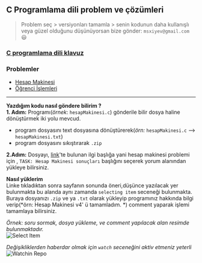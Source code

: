 ## C Programlama dili problem ve çözümleri
> Problem seç > versiyonları tamamla > senin kodunun daha kullanışlı veya güzel olduğunu düşünüyorsan bize gönder: `msxiyev@gmail.com` :smiley:

### [C programlama dili klavuz](https://github.com/PAU-Projects/WorkingMap/blob/1st_class/source_c.md)

### Problemler
- [Hesap Makinesi](https://github.com/PAU-Projects/WorkingMap/blob/1st_class/c/exp/calculator.md)
- [Öğrenci İşlemleri](https://github.com/PAU-Projects/WorkingMap/blob/1st_class/c/exp/student.md)


-----

**Yazdığım kodu nasıl göndere bilirim ?**<br>
**1. Adım:** Programı(*örnek*: `hesapMakinesi.c`) gönderile bilir dosya haline dönüştürmek iki yolu mevcud.
- program dosyasını text dosyasına dönüştürerek(*örn:* `hesapMakinesi.c` --> `hesapMakinesi.txt`)
- program dosyasını sıkıştırarak `.zip` 

**2.Adım:** Dosyayı, [link](https://github.com/PAU-Projects/WorkingMap/issues)'te bulunan ilgi başlığa yani hesap makinesi problemi için , `TASK: Hesap Makinesi sonuçları` başlığını seçerek yorum alanından yükleye bilirsiniz.

**Nasıl yüklerim**<br>
Linke tıkladıktan sonra sayfanın sonunda öneri,düşünce yazılacak yer bulunmakta bu alanda aynı zamanda `selecting item` seceneği bulunmakta. Buraya dosyanızı `.zip` ve ya `.txt` olarak yükleyip programınız hakkında bilgi verip(*örn: Hesap Makinesi v4' ü tamamladım. *) comment yaparak işlemi tamamlaya bilirsiniz. <br>  

*Örnek: soru sormak, dosya yükleme, ve comment yapılacak alan resimde bulunmaktadır.*<br>
![Select Item](https://github.com/PAU-Projects/WorkingMap/blob/1st_class/c/exp/img/selectingitem.png.png) <br>

*Değişikliklerden haberdar olmak için `watch` seceneğini aktiv etmeniz yeterli*
<br>
![Watchin Repo](https://github.com/PAU-Projects/WorkingMap/blob/1st_class/c/exp/img/watchrepo.png) <br>

